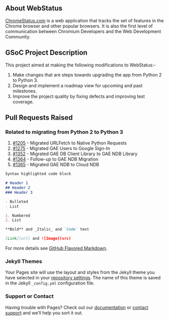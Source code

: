 ## About WebStatus

[ChromeStatus.com](https://www.chromestatus.com) is a web application that tracks the set of features in the Chrome browser and other popular browsers. It is also the first level of communication between Chromium Developers and the Web Development Community.

## GSoC Project Description
This project aimed at making the following modifications to WebStatus:-
1. Make changes that are steps towards upgrading the app from Python 2 to Python 3.
2. Design and implement a roadmap view for upcoming and past milestones.
3. Improve the project quality by fixing defects and improving test coverage.

## Pull Requests Raised
### Related to migrating from Python 2 to Python 3
1. [#1205](https://github.com/GoogleChrome/chromium-dashboard/pull/1205) - Migrated URLFetch to Native Python Requests 
2. [#1275](https://github.com/GoogleChrome/chromium-dashboard/pull/1275) - Migrated GAE Users to Google Sign-In
3. [#1352](https://github.com/GoogleChrome/chromium-dashboard/pull/1352) - Migrated GAE DB Client Library to GAE NDB Library
4. [#1364](https://github.com/GoogleChrome/chromium-dashboard/pull/1364) - Follow-up to GAE NDB Migration
5. [#1365](https://github.com/GoogleChrome/chromium-dashboard/pull/1365) - Migrated GAE NDB to Cloud NDB

```markdown
Syntax highlighted code block

# Header 1
## Header 2
### Header 3

- Bulleted
- List

1. Numbered
2. List

**Bold** and _Italic_ and `Code` text

[Link](url) and ![Image](src)
```

For more details see [GitHub Flavored Markdown](https://guides.github.com/features/mastering-markdown/).

### Jekyll Themes

Your Pages site will use the layout and styles from the Jekyll theme you have selected in your [repository settings](https://github.com/shivamag00/chromium-dashboard/settings/pages). The name of this theme is saved in the Jekyll `_config.yml` configuration file.

### Support or Contact

Having trouble with Pages? Check out our [documentation](https://docs.github.com/categories/github-pages-basics/) or [contact support](https://support.github.com/contact) and we’ll help you sort it out.
